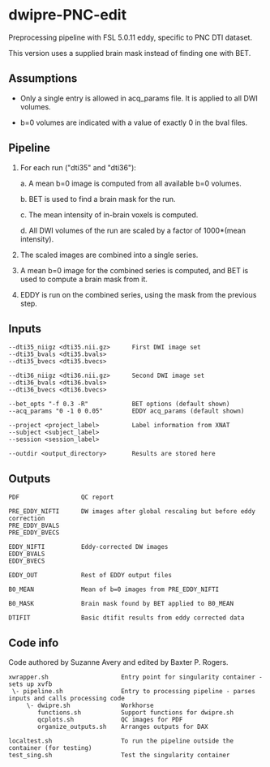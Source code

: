# dwipre-PNC-edit

Preprocessing pipeline with FSL 5.0.11 eddy, specific to PNC DTI dataset.

This version uses a supplied brain mask instead of finding one with BET.


## Assumptions

- Only a single entry is allowed in acq_params file. It is applied to all DWI volumes.

- b=0 volumes are indicated with a value of exactly 0 in the bval files.


## Pipeline

1. For each run ("dti35" and "dti36"):

    a. A mean b=0 image is computed from all available b=0 volumes.
    
    b. BET is used to find a brain mask for the run.
    
    c. The mean intensity of in-brain voxels is computed.
    
    d. All DWI volumes of the run are scaled by a factor of 1000*(mean intensity).

2. The scaled images are combined into a single series.

3. A mean b=0 image for the combined series is computed, and BET is used to compute a brain mask from it.

4. EDDY is run on the combined series, using the mask from the previous step.


## Inputs

    --dti35_niigz <dti35.nii.gz>      First DWI image set
    --dti35_bvals <dti35.bvals>
    --dti35_bvecs <dti35.bvecs>

    --dti36_niigz <dti36.nii.gz>      Second DWI image set
    --dti36_bvals <dti36.bvals>
    --dti36_bvecs <dti36.bvecs>

    --bet_opts "-f 0.3 -R"            BET options (default shown)
    --acq_params "0 -1 0 0.05"        EDDY acq_params (default shown)

    --project <project_label>         Label information from XNAT
    --subject <subject_label>
    --session <session_label>

    --outdir <output_directory>       Results are stored here


## Outputs

    PDF                 QC report
    
    PRE_EDDY_NIFTI      DW images after global rescaling but before eddy correction
    PRE_EDDY_BVALS
    PRE_EDDY_BVECS
    
    EDDY_NIFTI          Eddy-corrected DW images
    EDDY_BVALS
    EDDY_BVECS
    
    EDDY_OUT            Rest of EDDY output files
    
    B0_MEAN             Mean of b=0 images from PRE_EDDY_NIFTI
    
    B0_MASK             Brain mask found by BET applied to B0_MEAN
    
    DTIFIT              Basic dtifit results from eddy corrected data

## Code info

Code authored by Suzanne Avery and edited by Baxter P. Rogers.

    xwrapper.sh                    Entry point for singularity container - sets up xvfb
     \- pipeline.sh                Entry to processing pipeline - parses inputs and calls processing code
         \- dwipre.sh              Workhorse
            functions.sh           Support functions for dwipre.sh
            qcplots.sh             QC images for PDF    
            organize_outputs.sh    Arranges outputs for DAX
    
    localtest.sh                   To run the pipeline outside the container (for testing)
    test_sing.sh                   Test the singularity container
    

